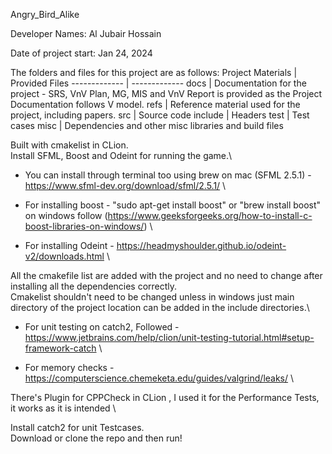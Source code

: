 Angry_Bird_Alike 

Developer Names: Al Jubair Hossain

Date of project start: Jan 24, 2024

The folders and files for this project are as follows:
Project Materials | Provided Files
------------- | -------------
docs | Documentation for the project - SRS, VnV Plan, MG, MIS and VnV Report is provided as the Project Documentation follows V model.
refs | Reference material used for the project, including papers. 
src | Source code 
include | Headers 
test | Test cases 
misc | Dependencies and other misc libraries and build files

Built with cmakelist in CLion.\
Install SFML, Boost and Odeint for running the game.\

- You can install through terminal too using brew on mac (SFML 2.5.1) - https://www.sfml-dev.org/download/sfml/2.5.1/ \
- For installing boost - "sudo apt-get install boost" or "brew install boost" on windows follow (https://www.geeksforgeeks.org/how-to-install-c-boost-libraries-on-windows/) \

- For installing Odeint - https://headmyshoulder.github.io/odeint-v2/downloads.html \

All the cmakefile list are added with the project and no need to change after installing all the dependencies correctly.\
Cmakelist shouldn't need to be changed unless in windows just main directory of the project location can be added in the include directories.\

- For unit testing on catch2, Followed - https://www.jetbrains.com/help/clion/unit-testing-tutorial.html#setup-framework-catch \

- For memory checks - https://computerscience.chemeketa.edu/guides/valgrind/leaks/ \

There's  Plugin for CPPCheck in CLion , I used it for the Performance Tests, it works as it is intended \

Install catch2 for unit Testcases.\
Download or clone the repo and then run!
